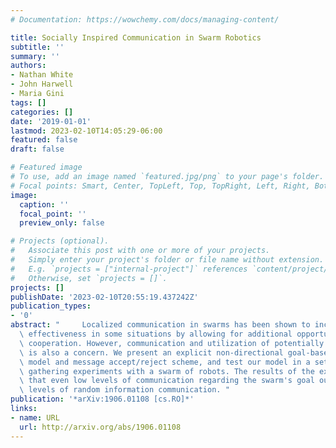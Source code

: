 ```yaml
---
# Documentation: https://wowchemy.com/docs/managing-content/

title: Socially Inspired Communication in Swarm Robotics
subtitle: ''
summary: ''
authors:
- Nathan White
- John Harwell
- Maria Gini
tags: []
categories: []
date: '2019-01-01'
lastmod: 2023-02-10T14:05:29-06:00
featured: false
draft: false

# Featured image
# To use, add an image named `featured.jpg/png` to your page's folder.
# Focal points: Smart, Center, TopLeft, Top, TopRight, Left, Right, BottomLeft, Bottom, BottomRight.
image:
  caption: ''
  focal_point: ''
  preview_only: false

# Projects (optional).
#   Associate this post with one or more of your projects.
#   Simply enter your project's folder or file name without extension.
#   E.g. `projects = ["internal-project"]` references `content/project/deep-learning/index.md`.
#   Otherwise, set `projects = []`.
projects: []
publishDate: '2023-02-10T20:55:19.437242Z'
publication_types:
- '0'
abstract: "     Localized communication in swarms has been shown to increase swarm\
  \ effectiveness in some situations by allowing for additional opportunities for\
  \ cooperation. However, communication and utilization of potentially outdated information\
  \ is also a concern. We present an explicit non-directional goal-based communication\
  \ model and message accept/reject scheme, and test our model in a set of object\
  \ gathering experiments with a swarm of robots. The results of the experiments indicate\
  \ that even low levels of communication regarding the swarm's goal outperform high\
  \ levels of random information communication. "
publication: '*arXiv:1906.01108 [cs.RO]*'
links:
- name: URL
  url: http://arxiv.org/abs/1906.01108
---
```

